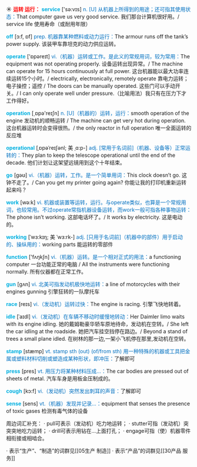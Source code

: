 ☀ <font color="red">**运转 运行：**</font>
<font color="sky blue">**service**</font> ['sə:vɪs] 
<font color="#0070c0">n. [U] 从机器上所得到的用途；还可指其使用状态：</font>That computer gave us very good service. 我们那台计算机很好用。/ service life 使用寿命（或耐用年限）

<font color="sky blue">**off**</font> [ɔ:f, ɒf] 
<font color="#0070c0">prep. 机器靠某种燃料或动力运行：</font>The armour runs off the tank’s power supply. 该装甲车靠坦克的动力供应运转。

<font color="sky blue">**operate**</font> ['ɒpəreɪt] 
<font color="#0070c0">vi.（机器）运转或工作。是此义的常规用词，较为常用：</font>The equipment was not operating properly. 设备运转出现异常。/ The machine can operate for 15 hours continuously at full power. 这台机器能以最大功率连续运转15个小时。/ electrically, electronically, remotely operate 靠电力运转；电子操控；遥控 / The doors can be manually operated. 这些门可以手动开关。/ I can only operate well under pressure.（比喻用法）我只有在压力下才工作得好。

<font color="sky blue">**operation**</font> [͵ɒpə'reɪʃn] 
<font color="#0070c0">n. [U]（机器的）运转，运行：</font>smooth operation of the engine 发动机的顺畅运转 / The machine can get very hot during operation. 这台机器运转时会变得很热。/ the only reactor in full operation 唯一全面运转的反应堆
           
<font color="sky blue">**operational**</font> [ˌɒpəˈreɪʃənl; 美 ˌɑ:p-]
<font color="#0070c0">adj. [常用于名词前]（机器、设备等）正常运转的：</font>They plan to keep the telescope operational until the end of the decade. 他们计划让这架望远镜用到这个十年结束。

<font color="sky blue">**go**</font> [ɡəʊ] 
<font color="#0070c0">vi.（机器）运转，工作。是一个简单用词：</font>This clock doesn’t go. 这钟不走了。/ Can you get my printer going again? 你能让我的打印机重新运转起来吗？

<font color="sky blue">**work**</font> [wə:k] 
<font color="#0070c0">vi. 机器或装置等运转，运行。与operate类似，也算是一个常规用词，也较常用。不过operate常指机器设备运转，而work一般可指各种事物运转：</font>The phone isn’t working. 这部电话坏了。/ It works by electricity. 这是电动的。
           
<font color="sky blue">**working**</font> [ˈwɜ:kɪŋ; 美 ˈwɜ:rk-]
<font color="#0070c0">adj. [只用于名词前]（机器中的部件）用于启动的、操纵用的：</font>working parts 能运转的零部件

<font color="sky blue">**function**</font> ['fʌŋkʃn] 
<font color="#0070c0">vi.（机器）运转。是一个相对正式的用法：</font>a functioning computer 一台功能正常的电脑 / All the instruments were functioning normally. 所有仪器都在正常工作。

<font color="sky blue">**gun**</font> [ɡʌn] 
<font color="#0070c0">vi. 北美可指发动机极快地运转：</font>a line of motorcycles with their engines gunning 引擎狂转的一队摩托车

<font color="sky blue">**race**</font> [reɪs] 
<font color="#0070c0">vi.（发动机）运转过快：</font>The engine is racing. 引擎飞快地转着。
           
<font color="sky blue">**idle**</font> [ˈaɪdl]
<font color="#0070c0">vi.（发动机）在车辆不移动时缓慢地转动：</font>Her Daimler limo waits with its engine idling. 她的戴姆勒豪华轿车原地待命，发动机在空转。/ She left the car idling at the roadside. 她把汽车挂空挡停在路边。/ Beyond a stand of trees a small plane idled. 在树林的那一边,一架小飞机停在那里,发动机在空转。

<font color="sky blue">**stamp**</font> [stæmp] 
<font color="#0070c0">vt. stamp sth (out) (of/from sth) 用一种特殊的机器或工具把金属或塑料材料切削或塑造成某种形状，即冲压：</font>了解即可

<font color="sky blue">**press**</font> [pres] 
<font color="#0070c0">vt. 用压力将某种材料压成…：</font>The car bodies are pressed out of sheets of metal. 汽车车身是用板金压制成的。

<font color="sky blue">**cough**</font> [kɔ:f] 
<font color="#0070c0">vi.（发动机）突然发出刺耳的声音：</font>了解即可 

<font color="sky blue">**sense**</font> [sens] 
<font color="#0070c0">vt.（机器）发现并记录…：</font>equipment that senses the presence of toxic gases 检测有毒气体的设备

周边词汇补充：
· pull可表示（发动机）吃力地运转；
· stutter可指（发动机）突突突地吃力运转；
· drill可表示用钻在…上面打孔；
· engage可指（使）机器零件相衔接或相啮合。

· 表示“生产”、“制造”的词群见[[05生产 制造]]
· 表示“产品”的词群见[[30产品 服务]]
